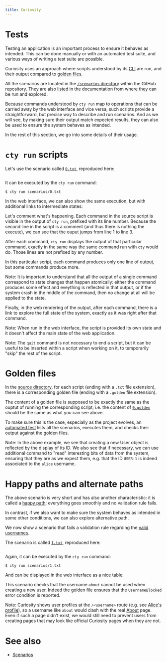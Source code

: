```yaml
---
title: Curiosity
---
```


# Tests

Testing an application is an important process to ensure it behaves as
intended. This can be done manually or with an automated test suite, and
various ways of writing a test suite are possible.

Curiosity uses an approach where scripts understood by its
[CLI](/documentation/clis) are run, and their output compared to [golden
files](https://ro-che.info/articles/2017-12-04-golden-tests).

All the scenarios are located in the [`/scenarios`
directory](https://github.com/hypered/curiosity/tree/main/scenarios) within the
GitHub repository. They are also [listed](/documentation/scenarios#scenarios)
in the documentation from where they can be run and explored.

Because commands understood by `cty run` map to operations that can be carried
away by the web interface and vice versa, such scripts provide a
straightforward, but precise way to describe and run scenarios. And as we will
see, by making sure their output match expected results, they can also be used
to ensure the system behaves as intended.

In the rest of this section, we go into some details of their usage.

# `cty run` scripts

Let's use the scenario called
[`0.txt`](https://github.com/hypered/curiosity/blob/main/scenarios/0.txt),
reproduced here:

<pre><code><!--# include virtual="/scenarios/0.txt" --></code></pre>

It can be executed by the `cty run` command:

<pre><code>$ cty run scenarios/0.txt
<!--# include virtual="/scenarios/0.golden" --></code></pre>

In the web interface, we can also show the same execution, but with additional
links to intermediate states:

<!--# include virtual="/partials/scenarios/0" -->

Let's comment what's happening. Each command in the source script is visible in
the output of `cty run`, prefixed with its line number. Because the second line
in the script is a comment (and thus there is nothing the execute), we can see
that the ouput jumps from line 1 to line 3.

After each command, `cty run` displays the output of that particular command,
exactly in the same way the same command run with `cty` would do. Those lines
are not prefixed by any number.

In this particular script, each command produces only one line of output, but
some commands produce more.

Note: It is important to understand that all the output of a single command
correspond to state changes that happen atomically: either the command produces
some effect and eveything is reflected in that output, or if the system crash
in the middle of the command, then no change at all will be applied to the
state.

Finally, in the web rendering of the output, after each command, there is a
link to explore the full state of the system, exactly as it was right after
that command.

Note: When run in the web interface, the script is provided its own state and
it doesn't affect the main state of the web application.

Note: The `quit` command is not necessary to end a script, but it can be useful
to be inserted within a script when working on it, to temporarily "skip" the
rest of the script.

# Golden files

In the [source
directory](https://github.com/hypered/curiosity/tree/main/scenarios), for each
script (ending with a `.txt` file extension), there is a corresponding golden
file (ending with a `.golden` file extension).

The content of a golden file is supposed to be exactly the same as the ouptut
of running the corresponding script; i.e. the content of
[`0.golden`](https://github.com/hypered/curiosity/blob/main/scenarios/0.golden)
should be the same as what you can see above.

To make sure this is the case, especially as the project evolves, an [automated
test](https://github.com/hypered/curiosity/blob/main/tests/run-scenarios.hs)
lists all the scenarios, executes them, and checks their output against the
golden files.

Note: In the above example, we see that creating a new User object is reflected
by the display of its ID. We also see that if necessary, we can use additional
command to "read" interesting bits of data from the system, ensuring that they
are as we expect them, e.g. that the ID `USER-1` is indeed associated to the
`alice` username.

# Happy paths and alternate paths

The above scenario is very short and has also another characteristic: it is
called a [happy path](https://en.wikipedia.org/wiki/Happy_path); everything
goes smoothly and no validation rule fails.

In contrast, if we also want to make sure the system behaves as intended in
some other conditions, we can also explore alternative path.

We now show a scenario that fails a validation rule regarding the [valid
usernames](/documentation/validation-data#users).

The scenario is called
[`1.txt`](https://github.com/hypered/curiosity/blob/main/scenarios/1.txt),
reproduced here:

<pre><code><!--# include virtual="/scenarios/1.txt" --></code></pre>

Again, it can be executed by the `cty run` command:

<pre><code>$ cty run scenarios/1.txt
<!--# include virtual="/scenarios/1.golden" --></code></pre>

And can be displayed in the web interface as a nice table:

<!--# include virtual="/partials/scenarios/1" -->

This scenario checks that the username `about` cannot be used when creating a
new user. Indeed the golden file ensures that the `UsernameBlocked` error
condition is reported.

Note: Curiosity shows user profiles at the `/<username>` route (e.g. see
[Alice's profile](/alice)), so a username like `about` would clash with the
real [About](/about) page. Even if such a page didn't exist, we would still
need to prevent users from creating pages that may look like official Curiosity
pages when they are not.

# See also

- [Scenarios](/documentation/scenarios)
